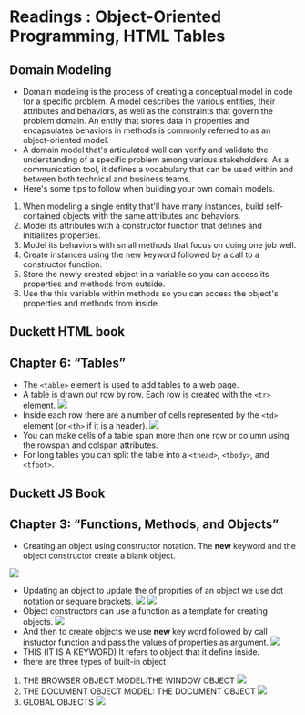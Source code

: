 # Readings : Object-Oriented Programming, HTML Tables
## Domain Modeling
* Domain modeling is the process of creating a conceptual model in code for a specific problem. A model describes the various entities, their attributes and behaviors, as well as the constraints that govern the problem domain. An entity that stores data in properties and encapsulates behaviors in methods is commonly referred to as an object-oriented model.
* A domain model that's articulated well can verify and validate the understanding of a specific problem among various stakeholders. As a communication tool, it defines a vocabulary that can be used within and between both technical and business teams.
* Here's some tips to follow when building your own domain models.

1. When modeling a single entity that'll have many instances, build self-contained objects with the same attributes and behaviors.
2. Model its attributes with a constructor function that defines and initializes properties.
3. Model its behaviors with small methods that focus on doing one job well.
4. Create instances using the new keyword followed by a call to a constructor function.
5. Store the newly created object in a variable so you can access its properties and methods from outside.
6. Use the this variable within methods so you can access the object's properties and methods from inside.

## Duckett HTML book
## Chapter 6: “Tables”
* The `<table>` element is used to add tables to a web
page.
* A table is drawn out row by row. Each row is created
with the `<tr>` element.
![](imgs5/Capture1.PNG)
* Inside each row there are a number of cells
represented by the `<td>` element (or `<th>` if it is a
header).
![](imgs5/Capture2.PNG)
* You can make cells of a table span more than one row
or column using the rowspan and colspan attributes.
* For long tables you can split the table into a `<thead>`,
`<tbody>`, and `<tfoot>`.
## Duckett JS Book
## Chapter 3: “Functions, Methods, and Objects”
* Creating an object using constructor notation.
The **new** keyword and the object constructor create a blank object.

 ![](imgs5/Capture3.PNG)
 * Updating an object
 to update the of proprties of an object we use dot notation or sequare brackets.
 ![](imgs5/Capture4.PNG)
![](imgs5/Capture5.PNG)
* Object constructors can use a function as a template for creating objects.
![](imgs5/Capture6.PNG)
* And then to create objects we use **new** key word followed by call instuctor function and pass the values of properties as argument.
![](imgs5/Capture7.PNG)
* THIS (IT IS A KEYWORD)
It refers to object that it define inside.
* there are three types of built-in object
1. THE BROWSER OBJECT MODEL:THE WINDOW OBJECT
![](imgs5/Capture8.PNG)
2. THE DOCUMENT OBJECT MODEL: THE DOCUMENT OBJECT
![](imgs5/Capture9.PNG)
3. GLOBAL OBJECTS
![](imgs5/Capture10.PNG)
